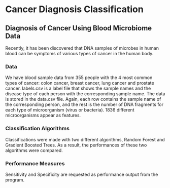 # Cancer Diagnosis Classification

## Diagnosis of Cancer Using Blood Microbiome Data

Recently, it has been discovered that DNA samples of microbes in human blood can be symptoms of various types of cancer in the human body.

### Data

We have blood sample data from 355 people with the 4 most common types of cancer: colon cancer, breast cancer, lung cancer and prostate cancer. labels.csv is a label file that shows the sample names and the disease type of each person with the corresponding sample name. The data is stored in the data.csv file. Again, each row contains the sample name of the corresponding person, and the rest is the number of DNA fragments for each type of microorganism (virus or bacteria). 1836 different microorganisms appear as features.


### Classification Algorithms

Classifications were made with two different algorithms, Random Forest and Gradient Boosted Trees. As a result, the performances of these two algorithms were compared.

### Performance Measures

Sensitivity and Specificity are requested as performance output from the program.
